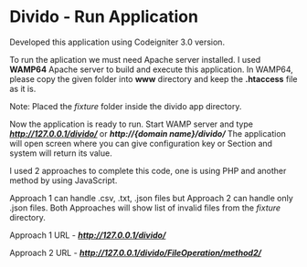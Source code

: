 # Divido - Run Application

Developed this application using Codeigniter 3.0 version.

To run the aplication we must need Apache server installed. I used **WAMP64** Apache server to build and execute this application.
In WAMP64, please copy the given folder into **www** directory and keep the **.htaccess** file as it is.

Note: Placed the _fixture_ folder inside the divido app directory.

Now the application is ready to run. Start WAMP server and type **_http://127.0.0.1/divido/_** or _**http://{domain name}/divido/**_
The application will open screen where you can give configuration key or Section and system will return its value.

I used 2 approaches to complete this code, one is using PHP and another method by using JavaScript.

Approach 1 can handle .csv, .txt, .json files but Approach 2 can handle only .json files.
Both Approaches will show list of invalid files from the _fixture_ directory.

Approach 1 URL - **_http://127.0.0.1/divido/_**

Approach 2 URL - **_http://127.0.0.1/divido/FileOperation/method2/_**
